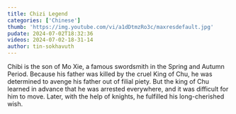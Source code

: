 ```yaml
---
title: Chizi Legend
categories: ['Chinese']
thumb: 'https://img.youtube.com/vi/a1dDtmzRo3c/maxresdefault.jpg'
pudate: 2024-07-02T18:32:36
videos: 2024-07-02-18-31-14
author: tin-sokhavuth
---
```

Chibi is the son of Mo Xie, a famous swordsmith in the Spring and Autumn Period. Because his father was killed by the cruel King of Chu, he was determined to avenge his father out of filial piety. But the king of Chu learned in advance that he was arrested everywhere, and it was difficult for him to move. Later, with the help of knights, he fulfilled his long-cherished wish.